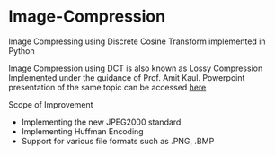 # Image-Compression
Image Compressing using Discrete Cosine Transform implemented in Python

Image Compression using DCT is also known as Lossy Compression
Implemented under the guidance of Prof. Amit Kaul.
Powerpoint presentation of the same topic can be accessed [here](https://docs.google.com/presentation/d/1IoOzzOFB52fchsQ-ODcVfFka2s_S06wncEGfqkugZkw/edit?usp=sharing)

Scope of Improvement
  - Implementing the new JPEG2000 standard 
  - Implementing Huffman Encoding 
  - Support for various file formats such as .PNG, .BMP
